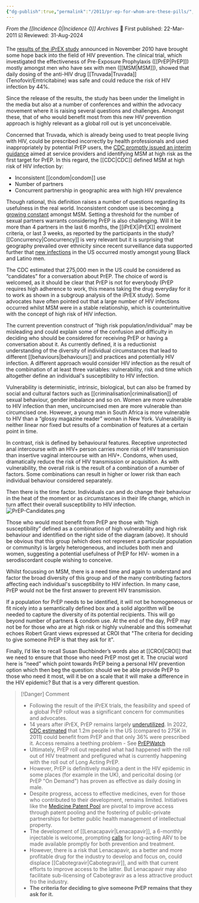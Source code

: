 ```yaml
---
{"dg-publish":true,"permalink":"/2011/pr-ep-for-whom-are-these-pills/","title":"PrEP: for whom are these pills?","tags":["prep","prevention-revolution","risk","susceptibility","vulnerability","access"]}
---
```


*From the [[Incidence 0\|Incidence 0]] Archives*
📢 First published: 22-Mar-2011
☑️ Reviewed: 31-Aug-2024

The [results of the iPrEX study](http://www.nejm.org/doi/pdf/10.1056/NEJMoa1011205) announced in November 2010 have brought some hope back into the field of HIV prevention. The clinical trial, which investigated the effectiveness of Pre-Exposure Prophylaxis ([[PrEP\|PrEP]]) mostly amongst men who have sex with men ([[MSM\|MSM]]), showed that daily dosing of the anti-HIV drug [[Truvada\|Truvada]] (Tenofovir/Emtricitabine) was safe and could reduce the risk of HIV infection by 44%.

Since the release of the results, the study has been under the limelight in the media but also at a number of conferences and within the advocacy movement where it is raising several questions and challenges. Amongst these, that of who would benefit most from this new HIV prevention approach is highly relevant as a global roll out is yet unconceivable.

Concerned that Truvada, which is already being used to treat people living with HIV, could be prescribed incorrectly by health professionals and used inappropriately by potential PrEP users, the [CDC promptly issued an interim guidance](http://www.cdc.gov/mmwr/preview/mmwrhtml/mm6003a1.htm?s_cid=mm6003a1_w "CDC") aimed at service providers and identifying MSM at high risk as the first target for PrEP. In this regard, the [[CDC\|CDC]] defined MSM at high risk of HIV infection by:

- Inconsistent [[condom\|condom]] use
- Number of partners
- Concurrent partnership in geographic area with high HIV prevalence

Though rational, this definition raises a number of questions regarding its usefulness in the real world. Inconsistent condom use is becoming [a growing constant](http://www.aidsmap.com/Inconsistent-condom-use-by-UKs-gay-men-with-many-putting-themselves-or-others-at-risk-of-HIV/page/1427035/ "Condom use by MSM in the UK") amongst MSM. Setting a threshold for the number of sexual partners warrants considering PrEP is also challenging. Will it be more than 4 partners in the last 6 months, the [[iPrEX\|iPrEX]] enrolment criteria, or last 3 weeks, as reported by the participants in the study? [[Concurrency\|Concurrency]] is very relevant but it is surprising that geography prevailed over ethnicity since recent surveillance data supported further that [new infections](http://www.cdc.gov/mmwr/preview/mmwrhtml/mm6004a2.htm "CDC") in the US occurred mostly amongst young Black and Latino men.

The CDC estimated that 275,000 men in the US could be considered as “candidates” for a conversation about PrEP. The choice of word is welcomed, as it should be clear that PrEP is not for everybody (PrEP requires high adherence to work, this means taking the drug everyday for it to work as shown in a subgroup analysis of the iPrEX study). Some advocates have often pointed out that a large number of HIV infections occurred whilst MSM were in a stable relationship, which is counterintuitive with the concept of high risk of HIV infection.

The current prevention construct of “high risk population/individual" may be misleading and could explain some of the confusion and difficulty in deciding who should be considered for receiving PrEP or having a conversation about it. As currently defined, it is a reductionist understanding of the diversity of individual circumstances that lead to different [[behaviours\|behaviours]] and practices and potentially HIV infection. A different approach would consider HIV infection as the result of the combination of at least three variables: vulnerability, risk and time which altogether define an individual's susceptibility to HIV infection.

Vulnerability is deterministic, intrinsic, biological, but can also be framed by social and cultural factors such as [[criminalisation\|criminalisation]] of sexual behaviour, gender imbalance and so on. Women are more vulnerable to HIV infection than men, uncircumcised men are more vulnerable than circumcised one. However, a young man in South Africa is more vulnerable to HIV than a “glossy magazine reader” woman in New York. Vulnerability is neither linear nor fixed but results of a combination of features at a certain point in time.

In contrast, risk is defined by behavioural features. Receptive unprotected anal intercourse with an HIV+ person carries more risk of HIV transmission than insertive vaginal intercourse with an HIV+. Condoms, when used, dramatically reduce the risk of HIV transmission or acquisition. As with vulnerability, the overall risk is the result of a combination of a number of factors. Some combinations can result in higher or lower risk than each individual behaviour considered separately.

Then there is the time factor. Individuals can and do change their behaviour in the heat of the moment or as circumstances in their life change, which in turn affect their overall susceptibility to HIV infection.
![PrEP-Candidates.png](/img/user/Images/PrEP-Candidates.png)

Those who would most benefit from PrEP are those with “high susceptibility” defined as a combination of high vulnerability and high risk behaviour and identified on the right side of the diagram (above). It should be obvious that this group (which does not represent a particular population or community) is largely heterogeneous, and includes both men and women, suggesting a potential usefulness of PrEP for HIV- women in a serodiscordant couple wishing to conceive.

Whilst focussing on MSM, there is a need time and again to understand and factor the broad diversity of this group and of the many contributing factors affecting each individual's susceptibility to HIV infection. In many case, PrEP would not be the first answer to prevent HIV transmission.

If a population for PrEP needs to be identified, it will not be homogeneous or fit nicely into a semantically defined box and a solid algorithm will be needed to capture the diversity of its potential recipients. This will go beyond number of partners & condom use. At the end of the day, PrEP may not be for those who are at high risk or highly vulnerable and this somewhat echoes Robert Grant views expressed at CROI that "The criteria for deciding to give someone PrEP is that they ask for it".

Finally, I’d like to recall Susan Buchbinder’s words also at [[CROI\|CROI]] that we need to ensure that those who need PrEP most get it. The crucial word here is “need” which point towards PrEP being a personal HIV prevention option which then beg the question: should we be able provide PrEP to those who need it most, will it be on a scale that it will make a difference in the HIV epidemic? But that is a very different question.

>[!Danger] Comment
>- Following the result of the iPrEX trials, the feasibility and speed of a global PrEP rollout was a significant concern for communities and advocates.
>- 14 years after iPrEX, PrEP remains largely [underutilized](https://www.cmaj.ca/content/cmaj/194/34/E1164.full.pdf). In 2022, [CDC estimated](https://www.cdc.gov/hiv/policies/dear-colleague/dcl/20231017.html) that 1.2m people in the US (compared to 275K in 2011) could benefit from PrEP and that only 36% were prescribed it. Access remains a teething problem - See [PrEPWatch](https://www.prepwatch.org/)
>- Ultimately, PrEP roll out repeated what had happened with the roll out of HIV treatment and prefigured what is currently happening with the roll out of Long Acting PrEP.
>- However, PrEP is definitively making a dent in the HIV epidemic in some places (for example in the UK), and pericoital dosing (or PrEP "On Demand") has proven as effective as daily dosing in male.
>- Despite progress, access to effective medicines, even for those who contributed to their development, remains limited. Initiatives like the [Medicine Patent Pool](https://medicinespatentpool.org/) are pivotal to improve access through patent pooling and the fostering of public-private partnerships for better public health management of intellectual property.
>- The development of [[Lenacapavir\|Lenacapavir]], a 6-monthly injectable is welcome, prompting [calls](https://www.thelancet.com/journals/lanhiv/article/PIIS2352-3018(24)00173-5/fulltext) for long-acting ARV to be made available promptly for both prevention and treatment.
>- However, there is a risk that Lenacapavir, as a better and more profitable drug for the industry to develop and focus on, could displace [[Cabotegravir\|Cabotegravir]], and with that current efforts to improve access to the latter. But Lenacapavir may also facilitate sub-licensing of Cabotegravir as a less attractive product fro the industry.
>- **The criteria for deciding to give someone PrEP remains that they ask for it.**